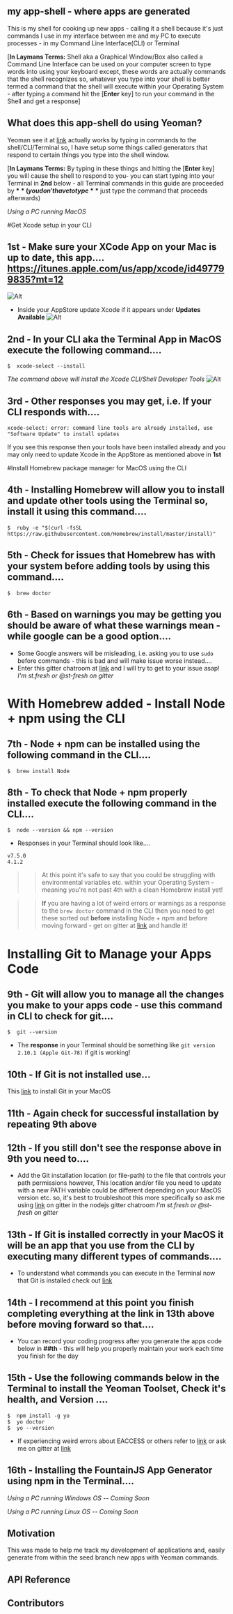 ## my app-shell - where apps are generated

This is my shell for cooking up new apps - calling it a shell because it's just commands I use in my interface between me and my PC to execute processes - in my Command Line Interface(CLI) or Terminal

[**In Laymans Terms:** Shell aka a Graphical Window/Box also called a Command Line Interface can be used on your computer screen to type words into using your keyboard except, these words are actually commands that the shell recognizes so, whatever you type into your shell is better termed a command that the shell will execute within your Operating System - after typing a command hit the [**Enter** key] to run your command in the Shell and get a response]

## What does this app-shell do using Yeoman?

Yeoman see it at [link](http://yeoman.io "Title") actually works by typing in commands to the shell/CLI/Terminal so, I have setup some things called generators that respond to certain things you type into the shell window.

[**In Laymans Terms:** By typing in these things and hitting the [**Enter** key] you will cause the shell to respond to you- you can start typing into your Terminal in **2nd** below - all Terminal commands in this guide are proceeded by **$** (you don't have to type **$** just type the command that proceeds afterwards)

*Using a PC running MacOS*

#Get Xcode setup in your CLI
## 1st - Make sure your XCode App on your Mac is up to date, this app.... https://itunes.apple.com/us/app/xcode/id497799835?mt=12 
![Alt](http://res.cloudinary.com/hrscywv4p/image/upload/c_limit,h_9000,w_1200,f_auto,q_90/v1/270318/Screen_Shot_2017-02-10_at_12.47.46_AM_s5yvoy.png "Title")
* Inside your AppStore update Xcode if it appears under **Updates Available** 
![Alt](http://res.cloudinary.com/hrscywv4p/image/upload/c_limit,h_9000,w_1200,f_auto,q_90/v1/270318/Screen_Shot_2017-02-10_at_12.47.05_AM_pieoc7.png "Title")

## 2nd - In your CLI aka the Terminal App in MacOS execute the following command....
```
$  xcode-select --install
```
*The command above will install the Xcode CLI/Shell Developer Tools*
![Alt](http://res.cloudinary.com/hrscywv4p/image/upload/c_limit,h_9000,w_1200,f_auto/v1/270318/Screen_Shot_2017-02-10_at_12.40.05_AM_frvsyl.png "Title")
## 3rd - Other responses you may get, i.e. If your CLI responds with....
```
xcode-select: error: command line tools are already installed, use "Software Update" to install updates
``` 
If you see this response then your tools have been installed already and you may only need to update Xcode in the AppStore as mentioned above in **1st**

#Install Homebrew package manager for MacOS using the CLI
## 4th - Installing Homebrew will allow you to install and update other tools using the Terminal so, install it using this command....
```
$  ruby -e "$(curl -fsSL https://raw.githubusercontent.com/Homebrew/install/master/install)"
```
## 5th - Check for issues that Homebrew has with your system before adding tools by using this command....
```
$  brew doctor
```
## 6th - Based on warnings you may be getting you should be aware of what these warnings mean - while google can be a good option....
* Some Google answers will be misleading, i.e. asking you to use `sudo` before commands - this is bad and will make issue worse instead....
* Enter this gitter chatroom at [link](https://gitter.im/caskroom/homebrew-cask?utm_source=share-link&utm_medium=link&utm_campaign=share-link "Title") and I will try to get to your issue asap! *I'm st.fresh or @st-fresh on gitter*

# With Homebrew added - Install Node + npm using the CLI
## 7th - Node + npm can be installed using the following command in the CLI....
```
$  brew install Node
```
## 8th - To check that Node + npm properly installed execute the following command in the CLI....
```
$  node --version && npm --version
```
* Responses in your Terminal should look like....
```
v7.5.0
4.1.2
```


> > At this point it's safe to say that you could be struggling with environmental variables etc. within your Operating System - meaning you're not past 4th with a clean Homebrew install yet!

> > **If** you are having a lot of weird errors or warnings as a response to the `brew doctor` command in the CLI then you need to get these sorted out **before** installing Node + npm and before moving forward - get on gitter at [link](https://gitter.im/caskroom/homebrew-cask?utm_source=share-link&utm_medium=link&utm_campaign=share-link "Title") and handle it!

# Installing Git to Manage your Apps Code
## 9th - Git will allow you to manage all the changes you make to your apps code - use this command in CLI to check for git....
```
$  git --version
``` 
* The **response** in your Terminal should be something like `git version 2.10.1 (Apple Git-78)` if git is working!

## 10th - If Git is not installed use...
This [link](https://git-scm.com/ "Title") to install Git in your MacOS 
## 11th -  Again check for successful installation by repeating 9th above
## 12th -  If you still don't see the response above in 9th you need to....
* Add the Git installation location (or file-path) to the file that controls your path permissions however, This location and/or file you need to update with a new PATH variable could be different depending on your MacOS version etc. so, it's best to troubleshoot this more specifically so ask me using [link](https://gitter.im/gitterHQ/nodejs?utm_source=share-link&utm_medium=link&utm_campaign=share-link "Title") on gitter in the nodejs gitter chatroom *I'm st.fresh or @st-fresh on gitter*

## 13th - If Git is installed correctly in your MacOS it will be an app that you use from the CLI by executing many different types of commands....
* To understand what commands you can execute in the Terminal now that Git is installed check out [link](https://try.github.io/levels/1/challenges/1 "Title") 

## 14th - I recommend at this point you finish completing everything at the link in 13th above before moving forward so that....
* You can record your coding progress after you generate the apps code below in **##th** - this will help you properly maintain your work each time you finish for the day

## 15th - Use the following commands below in the Terminal to install the Yeoman Toolset, Check it's health, and Version ....
```
$  npm install -g yo
$  yo doctor
$  yo --version
```
* If experiencing weird errors about EACCESS or others refer to [link](https://docs.npmjs.com/getting-started/fixing-npm-permissions "Title") or ask me on gitter at [link](https://gitter.im/yeoman/yeoman?utm_source=share-link&utm_medium=link&utm_campaign=share-link "Title")

## 16th - Installing the FountainJS App Generator using npm in the Terminal....
<!--* The Fountain Web App Generator perfectly provides me with what I want for my first applications
* The Generator itself is in the  

# The NBMGN Generator is being cooked up right now - standby-->
*Using a PC running Windows OS -- Coming Soon*

*Using a PC running Linux OS -- Coming Soon*

## Motivation

This was made to help me track my development of applications and, easily generate from within the seed branch new apps with Yeoman commands.

## API Reference

## Contributors